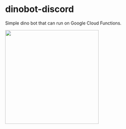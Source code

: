 # dinobot-discord

Simple dino bot that can run on Google Cloud Functions.

<img src="https://i.imgur.com/vTwSx1M.png" width=300 />
